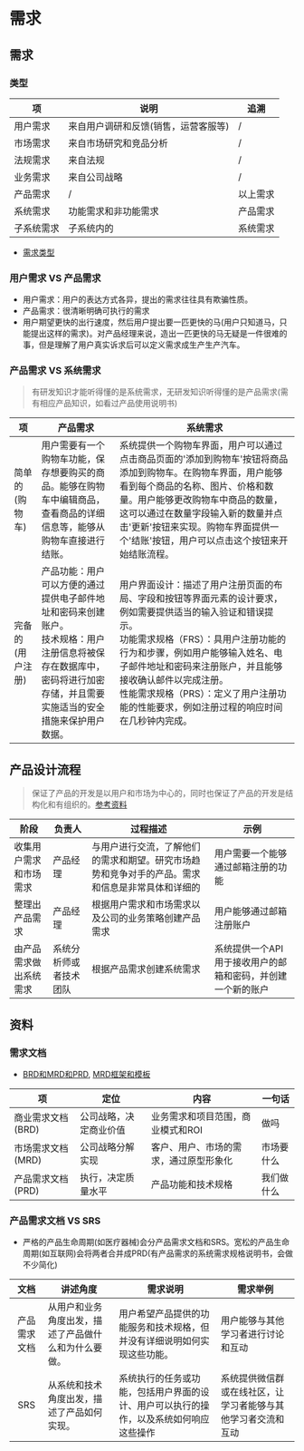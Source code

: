# 需求

## 需求
### 类型
| 项 | 说明 | 追溯 |
| - | - | - |
| 用户需求 | 来自用户调研和反馈(销售，运营客服等) | / |
| 市场需求 | 来自市场研究和竞品分析 | / |
| 法规需求 | 来自法规 | / |
| 业务需求 | 来自公司战略 | / |
| 产品需求 | / | 以上需求 |
| 系统需求 | 功能需求和非功能需求 | 产品需求 |
| 子系统需求 | 子系统内的 | 系统需求 |

* [需求类型](https://zhidao.baidu.com/question/682315294944797132.html)

### 用户需求 VS 产品需求
* 用户需求：用户的表达方式各异，提出的需求往往具有欺骗性质。
* 产品需求：很清晰明确可执行的需求
* 用户期望更快的出行速度，然后用户提出要一匹更快的马(用户只知道马，只能提出这样的需求)。对产品经理来说，造出一匹更快的马无疑是一件很难的事，但是理解了用户真实诉求后可以定义需求成生产生产汽车。

### 产品需求 VS 系统需求
> 有研发知识才能听得懂的是系统需求，无研发知识听得懂的是产品需求(需有相应产品知识，如看过产品使用说明书)

| 项 | 产品需求 | 系统需求 |
| - | - | - |
| 简单的(购物车) | 用户需要有一个购物车功能，保存想要购买的商品。能够在购物车中编辑商品，查看商品的详细信息等，能够从购物车直接进行结账。 | 系统提供一个购物车界面，用户可以通过点击商品页面的'添加到购物车'按钮将商品添加到购物车。在购物车界面，用户能够看到每个商品的名称、图片、价格和数量。用户能够更改购物车中商品的数量，这可以通过在数量字段输入新的数量并点击'更新'按钮来实现。购物车界面提供一个'结账'按钮，用户可以点击这个按钮来开始结账流程。 |
| 完备的(用户注册) | 产品功能：用户可以方便的通过提供电子邮件地址和密码来创建账户。<br> 技术规格：用户注册信息将被保存在数据库中，密码将进行加密存储，并且需要实施适当的安全措施来保护用户数据。 | 用户界面设计：描述了用户注册页面的布局、字段和按钮等界面元素的设计要求，例如需要提供适当的输入验证和错误提示。<br> 功能需求规格（FRS）：具用户注册功能的行为和步骤，例如用户能够输入姓名、电子邮件地址和密码来注册账户，并且能够接收确认邮件以完成注册。<br> 性能需求规格（PRS）：定义了用户注册功能的性能要求，例如注册过程的响应时间在几秒钟内完成。 |

## 产品设计流程
> 保证了产品的开发是以用户和市场为中心的，同时也保证了产品的开发是结构化和有组织的。[参考资料](https://blog.csdn.net/qq_26129413/article/details/114037621)

| 阶段 | 负责人 | 过程描述 | 示例 |
| --- | --- | --- | --- |
| 收集用户需求和市场需求 | 产品经理 | 与用户进行交流，了解他们的需求和期望。研究市场趋势和竞争对手的产品。需求和信息是非常具体和详细的 | 用户需要一个能够通过邮箱注册的功能 |
| 整理出产品需求 | 产品经理 | 根据用户需求和市场需求以及公司的业务策略创建产品需求 | 用户能够通过邮箱注册账户 |
| 由产品需求做出系统需求 | 系统分析师或者技术团队 | 根据产品需求创建系统需求 | 系统提供一个API用于接收用户的邮箱和密码，并创建一个新的账户 |

## 资料
### 需求文档
* [BRD和MRD和PRD](https://www.zhihu.com/question/19655491), [MRD框架和模板](https://zhuanlan.zhihu.com/p/57413137)

| 项 | 定位 | 内容 | 一句话 |
| - | - | - | - |
| 商业需求文档(BRD) | 公司战略，决定商业价值 | 业务需求和项目范围，商业模式和ROI | 做吗 |
| 市场需求文档(MRD) | 公司战略分解实现 | 客户、用户、市场的需求，通过原型形象化 | 市场要什么 |
| 产品需求文档(PRD) | 执行，决定质量水平 | 产品功能和技术规格 | 我们做什么 |

### 产品需求文档 VS SRS
* 严格的产品生命周期(如医疗器械)会分产品需求文档和SRS。宽松的产品生命周期(如互联网)会将两者合并成PRD(有产品需求的系统需求规格说明书，会做不少简化)

| 文档 | 讲述角度 | 需求说明 | 需求举例 |
| :-: | - | - | - |
| 产品需求文档 | 从用户和业务角度出发，描述了产品做什么和为什么要做。 | 用户希望产品提供的功能服务和技术规格，但并没有详细说明如何实现这些功能。 | 用户能够与其他学习者进行讨论和互动 |
| SRS | 从系统和技术角度出发，描述了产品如何实现。 | 系统执行的任务或功能，包括用户界面的设计、用户可以执行的操作，以及系统如何响应这些操作 | 系统提供微信群或在线社区，让学习者能够与其他学习者交流和互动 |